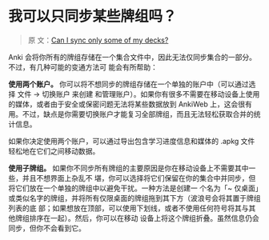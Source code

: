 # 我可以只同步某些牌组吗？

> 原
> 文：[Can I sync only some of my decks?](https://faqs.ankiweb.net/can-i-sync-only-some-of-my-decks.html)

Anki 会将你所有的牌组存储在一个集合文件中，因此无法仅同步集合的一部分。不过，有几种可能的变通方法可
能会有所帮助：

**使用两个账户。** 你可以将不想同步的牌组存储在一个单独的账户中（可以通过选择 文件 → 切换账户 来创建
和管理账户）。如果你有很多不需要在移动设备上使用的媒体，或者由于安全或保密问题无法将某些数据放到
AnkiWeb 上，这会很有用。不过，缺点是你需要切换账户才能复习全部牌组，而且无法轻松获取合并的统计信息。

如果你决定使用两个账户，可以通过导出包含学习进度信息和媒体的 .apkg 文件轻松地在它们之间移动数据。

**使用子牌组。** 如果你不同步所有牌组的主要原因是你在移动设备上不需要其中一些，并且不想界面上杂乱不
堪，你可以选择将它们保留在你的集合中并同步，但将它们放在一个单独的牌组中以避免干扰。一种方法是创建一
个名为「~ 仅桌面」或类似名字的牌组，并将所有仅限桌面的牌组拖到其下方（波浪号会将其置于牌组列表的底
部；如果想放在顶部，可以使用下划线，或者不使用任何符号将其与其他牌组排序在一起）。然后，你可以在移动
设备上将这个牌组折叠。虽然信息仍会同步，但你不会看到它。
